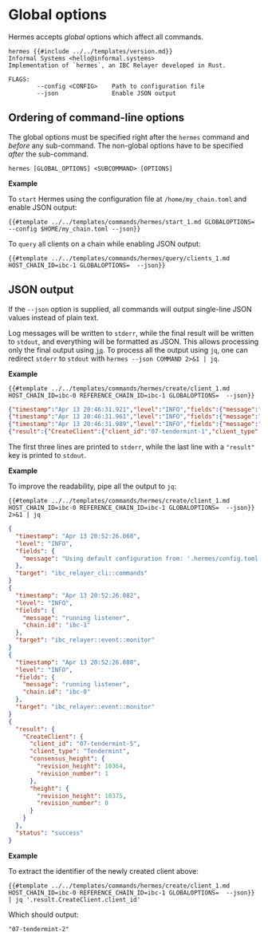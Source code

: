 # Global options

Hermes accepts _global_ options which affect all commands.

```shell
hermes {{#include ../../templates/version.md}}
Informal Systems <hello@informal.systems>
Implementation of `hermes`, an IBC Relayer developed in Rust.

FLAGS:
        --config <CONFIG>    Path to configuration file
        --json               Enable JSON output
```

## Ordering of command-line options

The global options must be specified right after the `hermes` command and _before_ any sub-command.
The non-global options have to be specified _after_ the sub-command.

```shell
hermes [GLOBAL_OPTIONS] <SUBCOMMAND> [OPTIONS]
```

__Example__

To `start` Hermes using the configuration file at `/home/my_chain.toml` and enable JSON output:

```shell
{{#template ../../templates/commands/hermes/start_1.md GLOBALOPTIONS=  --config $HOME/my_chain.toml --json}}
```

To `query` all clients on a chain while enabling JSON output:

```shell
{{#template ../../templates/commands/hermes/query/clients_1.md HOST_CHAIN_ID=ibc-1 GLOBALOPTIONS=  --json}}
```

## JSON output

If the `--json` option is supplied, all commands will output single-line JSON values instead of plain text.

Log messages will be written to `stderr`, while the final result will be written to `stdout`, and everything
will be formatted as JSON.
This allows processing only the final output using [`jq`](https://stedolan.github.io/jq/).
To process all the output using `jq`, one can redirect `stderr` to `stdout` with `hermes --json COMMAND 2>&1 | jq`.

__Example__

```shell
{{#template ../../templates/commands/hermes/create/client_1.md HOST_CHAIN_ID=ibc-0 REFERENCE_CHAIN_ID=ibc-1 GLOBALOPTIONS=  --json}}
```

```json
{"timestamp":"Apr 13 20:46:31.921","level":"INFO","fields":{"message":"Using default configuration from: '.hermes/config.toml'"},"target":"ibc_relayer_cli::commands"}
{"timestamp":"Apr 13 20:46:31.961","level":"INFO","fields":{"message":"running listener","chain.id":"ibc-1"},"target":"ibc_relayer::event::monitor"}
{"timestamp":"Apr 13 20:46:31.989","level":"INFO","fields":{"message":"running listener","chain.id":"ibc-0"},"target":"ibc_relayer::event::monitor"}
{"result":{"CreateClient":{"client_id":"07-tendermint-1","client_type":"Tendermint","consensus_height":{"revision_height":10060,"revision_number":1},"height":{"revision_height":10072,"revision_number":0}}},"status":"success"}
```

The first three lines are printed to `stderr`, while the last line with a `"result"` key is printed to `stdout`.

__Example__

To improve the readability, pipe all the output to `jq`:

```
{{#template ../../templates/commands/hermes/create/client_1.md HOST_CHAIN_ID=ibc-0 REFERENCE_CHAIN_ID=ibc-1 GLOBALOPTIONS=  --json}} 2>&1 | jq
```

```json
{
  "timestamp": "Apr 13 20:52:26.060",
  "level": "INFO",
  "fields": {
    "message": "Using default configuration from: '.hermes/config.toml'"
  },
  "target": "ibc_relayer_cli::commands"
}
{
  "timestamp": "Apr 13 20:52:26.082",
  "level": "INFO",
  "fields": {
    "message": "running listener",
    "chain.id": "ibc-1"
  },
  "target": "ibc_relayer::event::monitor"
}
{
  "timestamp": "Apr 13 20:52:26.088",
  "level": "INFO",
  "fields": {
    "message": "running listener",
    "chain.id": "ibc-0"
  },
  "target": "ibc_relayer::event::monitor"
}
{
  "result": {
    "CreateClient": {
      "client_id": "07-tendermint-5",
      "client_type": "Tendermint",
      "consensus_height": {
        "revision_height": 10364,
        "revision_number": 1
      },
      "height": {
        "revision_height": 10375,
        "revision_number": 0
      }
    }
  },
  "status": "success"
}
```

__Example__

To extract the identifier of the newly created client above:

```
{{#template ../../templates/commands/hermes/create/client_1.md HOST_CHAIN_ID=ibc-0 REFERENCE_CHAIN_ID=ibc-1 GLOBALOPTIONS=  --json}} | jq '.result.CreateClient.client_id'
```

Which should output:

```
"07-tendermint-2"
```
